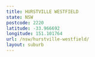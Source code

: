```yaml
---
title: HURSTVILLE WESTFIELD
state: NSW
postcode: 2220
latitude: -33.966692
longitude: 151.101764
url: /nsw/hurstville-westfield/
layout: suburb
---
```

